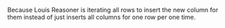 Because Louis Reasoner is iterating all rows to insert the new column for them instead of just inserts all columns for one row per one time.
